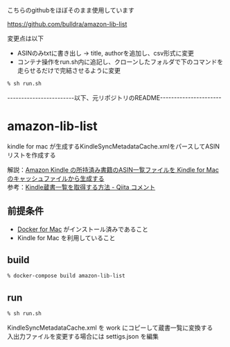 こちらのgithubをほぼそのまま使用しています

https://github.com/bulldra/amazon-lib-list


変更点は以下

- ASINのみtxtに書き出し -> title, authorを追加し、csv形式に変更
- コンテナ操作をrun.sh内に追記し、クローンしたフォルダで下のコマンドを走らせるだけで完結させるように変更
```run.sh
% sh run.sh
```

------------------------以下、元リポジトリのREADME----------------------

# amazon-lib-list

kindle for mac が生成するKindleSyncMetadataCache.xmlをパースしてASINリストを作成する

解説：[Amazon Kindle の所持済み書籍のASIN一覧ファイルを Kindle for Mac のキャッシュファイルから生成する](https://www.du-soleil.com/entry/kindle-asin-list-python)  
参考：[Kindle蔵書一覧を取得する方法 - Qiita コメント](https://qiita.com/taka_hira/items/8a9181c0733de2c9f8ee#comment-55d0067c26a2fcbaa184)

## 前提条件

* [Docker for Mac](https://docs.docker.jp/docker-for-mac/install.html) がインストール済みであること
* Kindle for Mac を利用していること

## build

```bash
% docker-compose build amazon-lib-list
```

## run

```bash
% sh run.sh
```

KindleSyncMetadataCache.xml を work にコピーして蔵書一覧に変換する  
入出力ファイルを変更する場合には settigs.json を編集
